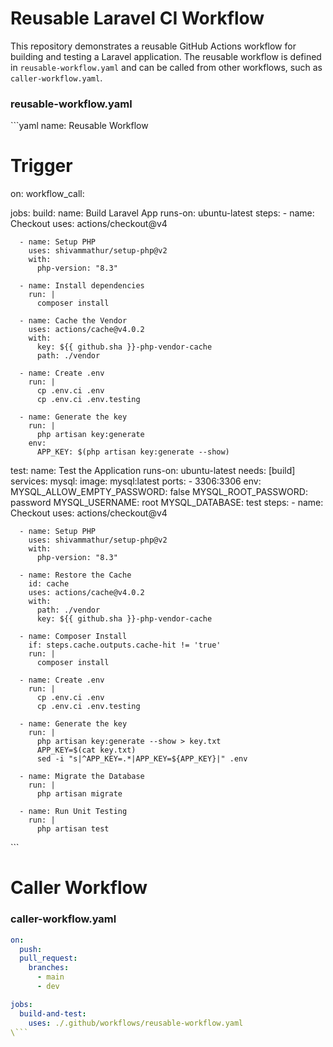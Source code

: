 # Reusable Laravel CI Workflow

This repository demonstrates a reusable GitHub Actions workflow for building and testing a Laravel application. The reusable workflow is defined in `reusable-workflow.yaml` and can be called from other workflows, such as `caller-workflow.yaml`.


### reusable-workflow.yaml

\```yaml
name: Reusable Workflow

# Trigger
on:
  workflow_call:

jobs:
  build:
    name: Build Laravel App
    runs-on: ubuntu-latest
    steps:
      - name: Checkout
        uses: actions/checkout@v4

      - name: Setup PHP
        uses: shivammathur/setup-php@v2
        with:
          php-version: "8.3"

      - name: Install dependencies
        run: |
          composer install
      
      - name: Cache the Vendor
        uses: actions/cache@v4.0.2
        with:
          key: ${{ github.sha }}-php-vendor-cache
          path: ./vendor

      - name: Create .env
        run: |
          cp .env.ci .env
          cp .env.ci .env.testing

      - name: Generate the key
        run: |
          php artisan key:generate
        env:
          APP_KEY: $(php artisan key:generate --show)

  test:
    name: Test the Application
    runs-on: ubuntu-latest
    needs: [build]
    services:
      mysql:
        image: mysql:latest
        ports:
          - 3306:3306
        env:
          MYSQL_ALLOW_EMPTY_PASSWORD: false
          MYSQL_ROOT_PASSWORD: password
          MYSQL_USERNAME: root
          MYSQL_DATABASE: test
    steps:
      - name: Checkout
        uses: actions/checkout@v4

      - name: Setup PHP
        uses: shivammathur/setup-php@v2
        with:
          php-version: "8.3"

      - name: Restore the Cache
        id: cache
        uses: actions/cache@v4.0.2
        with:
          path: ./vendor
          key: ${{ github.sha }}-php-vendor-cache

      - name: Composer Install
        if: steps.cache.outputs.cache-hit != 'true'
        run: |
          composer install

      - name: Create .env
        run: |
          cp .env.ci .env
          cp .env.ci .env.testing

      - name: Generate the key
        run: |
          php artisan key:generate --show > key.txt
          APP_KEY=$(cat key.txt)
          sed -i "s|^APP_KEY=.*|APP_KEY=${APP_KEY}|" .env

      - name: Migrate the Database
        run: |
          php artisan migrate

      - name: Run Unit Testing
        run: |
          php artisan test

\```

# Caller Workflow


### caller-workflow.yaml

```yaml
on:
  push:
  pull_request:
    branches:
      - main
      - dev

jobs:
  build-and-test:
    uses: ./.github/workflows/reusable-workflow.yaml
\```
